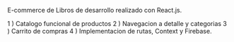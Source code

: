 

E-commerce de Libros de desarrollo realizado con React.js. 

1 ) Catalogo funcional de productos 
2 ) Navegacion a detalle y categorias
3 ) Carrito de compras 
4 ) Implementacion de rutas, Context y Firebase. 
